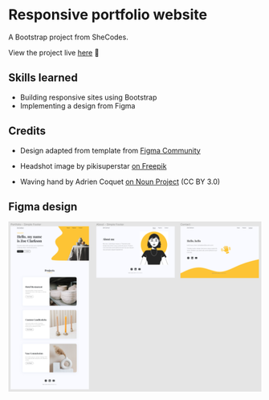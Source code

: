 # Responsive portfolio website

A Bootstrap project from SheCodes.

View the project live <a href="https://main--glittery-jelly-27dbae.netlify.app/">here</a> 👀

## Skills learned

- Building responsive sites using Bootstrap
- Implementing a design from Figma

## Credits

- Design adapted from template from <a href="https://www.figma.com/community/file/946944225031473055">Figma Community</a>

- Headshot image by pikisuperstar <a href="https://www.freepik.com/free-vector/hand-drawn-different-profile-icons-pack_17863156.htm#query=face&position=5&from_view=search&track=sph">on Freepik</a>

- Waving hand by Adrien Coquet <a href="https://thenounproject.com/browse/icons/term/waving/" target="_blank" title="waving Icons"> on Noun Project</a> (CC BY 3.0)

## Figma design

<img src="/images/figmadesign.png">
